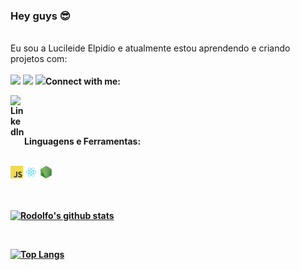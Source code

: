 ### Hey guys :sunglasses:
<br>
Eu sou a Lucileide Elpidio e atualmente estou aprendendo e criando projetos com:
<br>
<br>
<img src="https://img.shields.io/badge/HTML5-E34F26?style=for-the-badge&logo=html5&logoColor=white"
<br>
<img src="https://img.shields.io/badge/CSS3-1572B6?style=for-the-badge&logo=css3&logoColor=white"
<br>
<img src="https://img.shields.io/badge/JavaScript-F7DF1E?style=for-the-badge&logo=javascript&logoColor=black"

### <b>Connect with me:<b>
<br>
<p>
</a>
<a href="https://www.linkedin.com/in/lucileide-elpidio/">
<img align="left" alt="LinkedIn" width="22px" src="https://cdn.jsdelivr.net/npm/simple-icons@v3/icons/linkedin.svg" />
</a>
</p>
<br />
<br />

<p align="left">
 <br />
 Linguagens e Ferramentas:
 </p>
<br />
<code><img height="20" src="https://raw.githubusercontent.com/github/explore/80688e429a7d4ef2fca1e82350fe8e3517d3494d/topics/javascript/javascript.png"></code>
<code><img height="20" src="https://raw.githubusercontent.com/github/explore/80688e429a7d4ef2fca1e82350fe8e3517d3494d/topics/react/react.png"></code>
<code><img height="20" src="https://raw.githubusercontent.com/github/explore/80688e429a7d4ef2fca1e82350fe8e3517d3494d/topics/nodejs/nodejs.png"></code> 
<br />
<br />
<br />

[![Rodolfo's github stats](https://github-readme-stats.vercel.app/api?username=Lucileide-Elpidio&show_icons=true&theme=buefy)](https://github.com/Lucileide-Elpidio/github-readme-stats)

<br />

[![Top Langs](https://github-readme-stats.vercel.app/api/top-langs/?username=Lucileide-Elpidio&layout=compact&show_icons=true&theme=buefy)](https://github.com/Lucileide-Elpidio/github-readme-stats)

       





